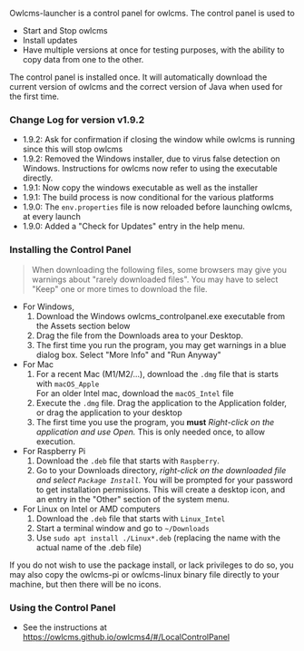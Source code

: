 Owlcms-launcher is a control panel for owlcms.  The control panel is used to

- Start and Stop owlcms
- Install updates
- Have multiple versions at once for testing purposes, with the ability to copy data from one to the other.

The control panel is installed once. It will automatically download the current version of owlcms and the correct version of Java when used for the first time.

### Change Log for version v1.9.2

- 1.9.2: Ask for confirmation if closing the window while owlcms is running since this will stop owlcms
- 1.9.2: Removed the Windows installer, due to virus false detection on Windows.  Instructions for owlcms now refer to using the executable directly.
- 1.9.1: Now copy the windows executable as well as the installer
- 1.9.1: The build process is now conditional for the various platforms
- 1.9.0: The `env.properties` file is now reloaded before launching owlcms, at every launch
- 1.9.0: Added a "Check for Updates" entry in the help menu.

### Installing the Control Panel

> When downloading the following files, some browsers may give you warnings about "rarely downloaded files".   You may have to select "Keep" one or more times to download the file.

- For Windows, 
  1. Download the Windows owlcms_controlpanel.exe executable from the Assets section below
  2. Drag the file from the Downloads area to your Desktop. 
  3. The first time you run the program, you may get warnings in a blue dialog box.  Select "More Info" and "Run Anyway"
- For Mac
  1. For a recent Mac (M1/M2/...), download the `.dmg`  file that is starts with `macOS_Apple`  
     For an older Intel mac, download the `macOS_Intel` file
  4. Execute the `.dmg` file.  Drag the application to the Application folder, or drag the application to your desktop
  5. The first time you use the program, you **must** *Right-click on the application and use Open.*  This is only needed once, to allow execution.
- For Raspberry Pi
  1. Download the `.deb` file that starts with `Raspberry`.
  2. Go to your Downloads directory, *right-click on the downloaded file and select `Package Install`.*
     You will be prompted for your password to get installation permissions. This will create a desktop icon, and an entry in the "Other" section of the system menu.
- For Linux on Intel or AMD computers
  1. Download the `.deb` file that starts with `Linux_Intel`
  2. Start a terminal window and go to `~/Downloads`
  6. Use `sudo apt install ./Linux*.deb` (replacing the name with the actual name of the .deb file)

If you do not wish to use the package install, or lack privileges to do so, you may also copy the owlcms-pi or owlcms-linux binary file directly to your machine, but then there will be no icons.

### Using the Control Panel

- See the instructions at https://owlcms.github.io/owlcms4/#/LocalControlPanel